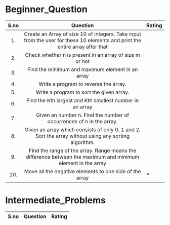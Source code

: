 # Beginner_Question

| S.no  | Question  | Rating  |
|:-:|:-:|---|
| 1.  | Create an Array of size 10 of integers. Take input from the user for these 10 elements and print the entire array after that  |   |
| 2.  | Check whether n is present in an array of size m or not  |   |
| 3.  |  Find the minimum and maximum element in an array |   |
| 4.  | Write a program to reverse the array.  |   |
|  5. | Write a program to sort the given array.  |   |
| 6. |  Find the Kth largest and Kth smallest number in an array |   |
| 7.  | Given an number n. Find the number of occurrences of n in the array.  |   |
|  8. | Given an array which consists of only 0, 1 and 2. Sort the array without using any sorting algorithm.  |   |
|  9. | Find the range of the array. Range means the difference between the maximum and minimum element in the array  |   |
|  10. |  Move all the negative elements to one side of the array |  ⭐ |

# Intermediate_Problems

| S.no  | Question  | Rating  |
|:-:|:-:|---|